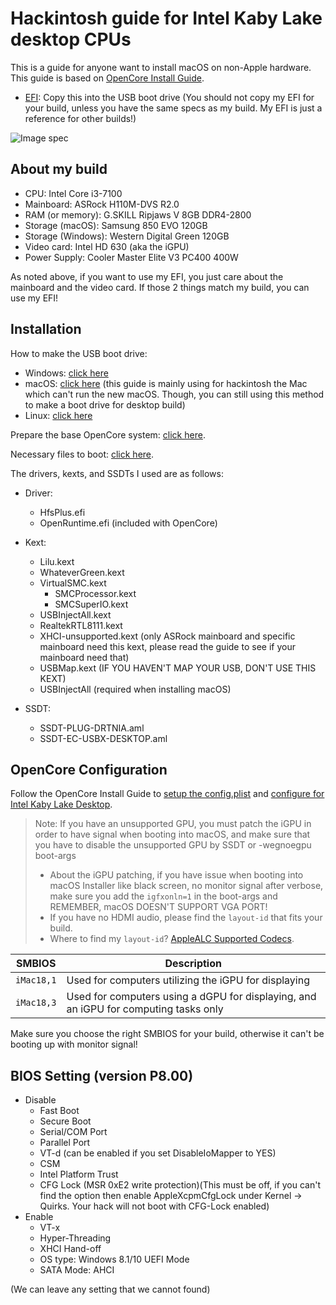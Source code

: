# Hackintosh guide for Intel Kaby Lake desktop CPUs

This is a guide for anyone want to install macOS on non-Apple hardware. This guide is based on [OpenCore Install Guide](https://dortania.github.io/OpenCore-Install-Guide/).

- [EFI](https://github.com/Pangorin/EFI-Hackintosh/tree/main/EFI): Copy this into the USB boot drive (You should not copy my EFI for your build, unless you have the same specs as my build. My EFI is just a reference for other builds!)


![Image spec](https://user-images.githubusercontent.com/68218885/136784825-3b5b0e4c-83e0-4d81-b859-46cbb5d254fd.png)

## About my build
  - CPU: Intel Core i3-7100
  - Mainboard: ASRock H110M-DVS R2.0
  - RAM (or memory): G.SKILL Ripjaws V 8GB DDR4-2800
  - Storage (macOS): Samsung 850 EVO 120GB
  - Storage (Windows): Western Digital Green 120GB
  - Video card: Intel HD 630 (aka the iGPU)
  - Power Supply: Cooler Master Elite V3 PC400 400W

As noted above, if you want to use my EFI, you just care about the mainboard and the video card. If those 2 things match my build, you can use my EFI!

## Installation

How to make the USB boot drive:
  - Windows: [click here](https://dortania.github.io/OpenCore-Install-Guide/installer-guide/winblows-install.html)
  - macOS: [click here](https://dortania.github.io/OpenCore-Install-Guide/installer-guide/mac-install.html) (this guide is mainly using for hackintosh the Mac which can't run the new macOS. Though, you can still using this method to make a boot drive for desktop build)
  - Linux: [click here](https://dortania.github.io/OpenCore-Install-Guide/installer-guide/linux-install.html)

Prepare the base OpenCore system: [click here](https://dortania.github.io/OpenCore-Install-Guide/installer-guide/opencore-efi.html).

Necessary files to boot: [click here](https://dortania.github.io/OpenCore-Install-Guide/ktext.html).

The drivers, kexts, and SSDTs I used are as follows:
  - Driver:
    * HfsPlus.efi
    * OpenRuntime.efi (included with OpenCore)
  
  - Kext:
    * Lilu.kext
    * WhateverGreen.kext
    * VirtualSMC.kext
      * SMCProcessor.kext
      * SMCSuperIO.kext
    * USBInjectAll.kext
    * RealtekRTL8111.kext
    * XHCI-unsupported.kext (only ASRock mainboard and specific mainboard need this kext, please read the guide to see if your mainboard need that)
    * USBMap.kext (IF YOU HAVEN'T MAP YOUR USB, DON'T USE THIS KEXT)
    * USBInjectAll (required when installing macOS)
  
  - SSDT:
    * SSDT-PLUG-DRTNIA.aml
    * SSDT-EC-USBX-DESKTOP.aml

## OpenCore Configuration

Follow the OpenCore Install Guide to [setup the config.plist](https://dortania.github.io/OpenCore-Install-Guide/config.plist/) and [configure for Intel Kaby Lake Desktop](https://dortania.github.io/OpenCore-Install-Guide/config.plist/kaby-lake.html#starting-point).

> Note: If you have an unsupported GPU, you must patch the iGPU in order to have signal when booting into macOS, and make sure that you have to disable the unsupported GPU by SSDT or -wegnoegpu boot-args
> - About the iGPU patching, if you have issue when booting into macOS Installer like black screen, no monitor signal after verbose, make sure you add the `igfxonln=1` in the boot-args and REMEMBER, macOS DOESN'T SUPPORT VGA PORT!
> - If you have no HDMI audio, please find the `layout-id` that fits your build. 
> - Where to find my `layout-id`? [AppleALC Supported Codecs](https://github.com/acidanthera/AppleALC/wiki/Supported-codecs).


| SMBIOS     | Description   |
| ---------- | --------------|
| `iMac18,1` | Used for computers utilizing the iGPU for displaying |
| `iMac18,3` | Used for computers using a dGPU for displaying, and an iGPU for computing tasks only |

Make sure you choose the right SMBIOS for your build, otherwise it can't be booting up with monitor signal!

## BIOS Setting (version P8.00)
- Disable
  * Fast Boot
  * Secure Boot
  * Serial/COM Port
  * Parallel Port
  * VT-d (can be enabled if you set DisableIoMapper to YES)
  * CSM
  * Intel Platform Trust
  * CFG Lock (MSR 0xE2 write protection)(This must be off, if you can't find the option then enable AppleXcpmCfgLock under Kernel -> Quirks. Your hack will not boot with CFG-Lock enabled)
- Enable
  * VT-x
  * Hyper-Threading
  * XHCI Hand-off
  * OS type: Windows 8.1/10 UEFI Mode
  * SATA Mode: AHCI

(We can leave any setting that we cannot found)
